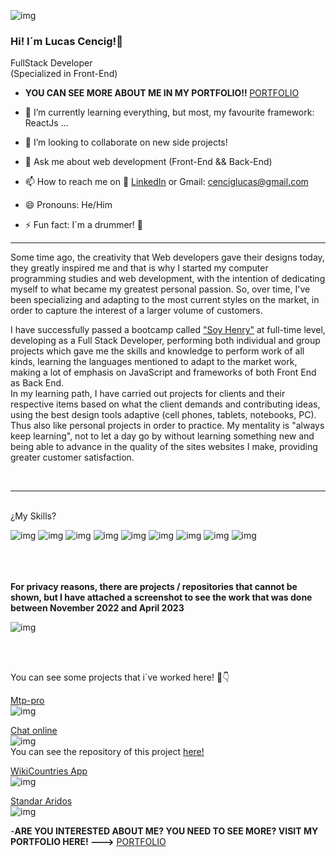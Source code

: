 
![img](https://i.postimg.cc/LXYnYWLn/fot.jpg)
### Hi! I´m Lucas Cencig!👋

FullStack Developer <br>
(Specialized in Front-End)

- <b>YOU CAN SEE MORE ABOUT ME IN MY PORTFOLIO!! </b> [PORTFOLIO](https://lucas-cencig-porfolio-2024-one.vercel.app/)

- 🌱 I’m currently learning everything, but most, my favourite framework:  ReactJs ...
- 👯 I’m looking to collaborate on new side projects!
- 💬 Ask me about web development (Front-End && Back-End)
- 📫 How to reach me on 🔗 [LinkedIn](https://www.linkedin.com/in/lucas-cencig-aa4a001b6/) or Gmail: cenciglucas@gmail.com
- 😄 Pronouns: He/Him
- ⚡ Fun fact: I´m a drummer! 🥁 
<hr/>

Some time ago, the creativity that Web developers
          gave their designs today, they greatly inspired me
          and that is why I started my computer programming studies and
          web development, with the intention of dedicating myself to what became
          my greatest personal passion. So, over time, I've
          been specializing and adapting to the most current styles on the market,
          in order to capture the interest of a larger volume of customers.

I have successfully passed a bootcamp called <u>"Soy Henry"</u> at
          full-time level, developing as a Full Stack Developer, performing
          both individual and group projects which gave me the
          skills and knowledge to perform work of all kinds,
          learning the languages ​​mentioned to adapt to the market
          work, making a lot of emphasis on JavaScript and frameworks of both
          Front End as Back End.<br>
          In my learning path, I have carried out projects for clients and
          their respective items based on what the client demands and
          contributing ideas, using the best design tools
          adaptive (cell phones, tablets, notebooks, PC). Thus also like
          personal projects in order to practice. 
          My mentality is "always keep learning", not to let a day go by
          without learning something new and being able to advance in the quality of the sites
          websites I make, providing greater customer satisfaction.
          
        
<br>
  <hr/>
<br>
¿My Skills?

![img](https://i.postimg.cc/pTGJx3xr/html.png)
![img](https://i.postimg.cc/5060Z5pK/react.jpg)
![img](https://i.postimg.cc/9MRmxmFv/redux.jpg)
![img](https://i.postimg.cc/tg7kmw0K/Html.jpg)
![img](https://i.postimg.cc/WbjnPhL6/Css.png)
![img](https://i.postimg.cc/pLmnNHTJ/Node.jpg)
![img](https://i.postimg.cc/TY4pJ49L/Express.jpg)
![img](https://i.postimg.cc/NGPg3rrZ/Psql.jpg)
![img](https://i.postimg.cc/HsFHvD7M/git.jpg)

<br>
<br>
<br>
<b>For privacy reasons, there are projects / repositories that cannot be shown, but I have attached a screenshot to see the work that was done between November 2022 and April 2023 </b>

![img](https://i.postimg.cc/TYHRTb2G/commits.jpg)

<br>
<br>


You can see some projects that i´ve worked here! 🔽👇
<br>

[Mtp-pro](https://www.mailtrackpro.com/)<br>
![img](https://i.postimg.cc/d1cfBH5n/mtpPro.jpg)<br>


[Chat online]()<br>
![img](https://i.postimg.cc/3J7f1QN5/chatt1.png)<br>
You can see the repository of this project [here!](https://github.com/matias183/FrontHenryClub)


[WikiCountries App](https://wikicountriesapp.vercel.app/)<br>
![img](https://i.postimg.cc/Vv8cJLyf/tateti.jpg)


[Standar Aridos](https://standararidos.com/)<br>
![img](https://i.postimg.cc/y8dCgbGZ/standar-Aridos.jpg)


-<b>ARE YOU INTERESTED ABOUT ME? YOU NEED TO SEE MORE? VISIT MY PORTFOLIO HERE! ---></b> [PORTFOLIO](https://portafolios2023a.vercel.app/)
